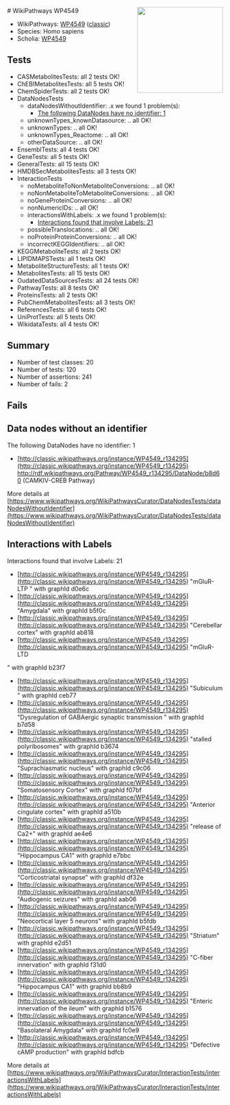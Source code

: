 <img style="float: right; width: 200px" src="https://upload.wikimedia.org/wikipedia/commons/thumb/8/83/Wplogo_with_text_500.png/640px-Wplogo_with_text_500.png" />
# WikiPathways WP4549

* WikiPathways: [WP4549](https://wikipathways.org/pathways/WP4549) ([classic](https://classic.wikipathways.org/instance/WP4549))
* Species: Homo sapiens
* Scholia: [WP4549](https://scholia.toolforge.org/wikipathways/WP4549)
## Tests
* CASMetabolitesTests: all 2 tests OK!
* ChEBIMetabolitesTests: all 5 tests OK!
* ChemSpiderTests: all 2 tests OK!
* DataNodesTests
    * dataNodesWithoutIdentifier: .x we found 1 problem(s):
        * [The following DataNodes have no identifier: 1](#d2d32fa0)
    * unknownTypes_knownDatasource: .. all OK!
    * unknownTypes: .. all OK!
    * unknownTypes_Reactome: .. all OK!
    * otherDataSource: .. all OK!
* EnsemblTests: all 4 tests OK!
* GeneTests: all 5 tests OK!
* GeneralTests: all 15 tests OK!
* HMDBSecMetabolitesTests: all 3 tests OK!
* InteractionTests
    * noMetaboliteToNonMetaboliteConversions: .. all OK!
    * noNonMetaboliteToMetaboliteConversions: .. all OK!
    * noGeneProteinConversions: .. all OK!
    * nonNumericIDs: .. all OK!
    * interactionsWithLabels: .x we found 1 problem(s):
        * [Interactions found that involve Labels: 21](#fe97a8d8)
    * possibleTranslocations: .. all OK!
    * noProteinProteinConversions: .. all OK!
    * incorrectKEGGIdentifiers: .. all OK!
* KEGGMetaboliteTests: all 2 tests OK!
* LIPIDMAPSTests: all 1 tests OK!
* MetaboliteStructureTests: all 1 tests OK!
* MetabolitesTests: all 15 tests OK!
* OudatedDataSourcesTests: all 24 tests OK!
* PathwayTests: all 8 tests OK!
* ProteinsTests: all 2 tests OK!
* PubChemMetabolitesTests: all 3 tests OK!
* ReferencesTests: all 6 tests OK!
* UniProtTests: all 5 tests OK!
* WikidataTests: all 4 tests OK!


## Summary

* Number of test classes: 20
* Number of tests: 120
* Number of assertions: 241
* Number of fails: 2

## Fails

<a name="d2d32fa0" />

## Data nodes without an identifier

The following DataNodes have no identifier: 1

* [http://classic.wikipathways.org/instance/WP4549_r134295](http://classic.wikipathways.org/instance/WP4549_r134295) http://rdf.wikipathways.org/Pathway/WP4549_r134295/DataNode/b8d60 (CAMKIV-CREB Pathway)


More details at [https://www.wikipathways.org/WikiPathwaysCurator/DataNodesTests/dataNodesWithoutIdentifier](https://www.wikipathways.org/WikiPathwaysCurator/DataNodesTests/dataNodesWithoutIdentifier)

<a name="fe97a8d8" />

## Interactions with Labels

Interactions found that involve Labels: 21

* [http://classic.wikipathways.org/instance/WP4549_r134295](http://classic.wikipathways.org/instance/WP4549_r134295) "mGluR-LTP
" with graphId d0e6c
* [http://classic.wikipathways.org/instance/WP4549_r134295](http://classic.wikipathways.org/instance/WP4549_r134295) "Amygdala" with graphId b5f0c
* [http://classic.wikipathways.org/instance/WP4549_r134295](http://classic.wikipathways.org/instance/WP4549_r134295) "Cerebellar cortex" with graphId ab818
* [http://classic.wikipathways.org/instance/WP4549_r134295](http://classic.wikipathways.org/instance/WP4549_r134295) "mGluR-LTD

" with graphId b23f7
* [http://classic.wikipathways.org/instance/WP4549_r134295](http://classic.wikipathways.org/instance/WP4549_r134295) "Subiculum " with graphId ceb77
* [http://classic.wikipathways.org/instance/WP4549_r134295](http://classic.wikipathways.org/instance/WP4549_r134295) "Dysregulation of GABAergic 
synaptic transmission
" with graphId b7d58
* [http://classic.wikipathways.org/instance/WP4549_r134295](http://classic.wikipathways.org/instance/WP4549_r134295) "stalled
 polyribosomes" with graphId b3674
* [http://classic.wikipathways.org/instance/WP4549_r134295](http://classic.wikipathways.org/instance/WP4549_r134295) "Suprachiasmatic 
nucleus" with graphId c9c06
* [http://classic.wikipathways.org/instance/WP4549_r134295](http://classic.wikipathways.org/instance/WP4549_r134295) "Somatosensory
Cortex" with graphId f07bf
* [http://classic.wikipathways.org/instance/WP4549_r134295](http://classic.wikipathways.org/instance/WP4549_r134295) "Anterior cingulate 
cortex" with graphId a510b
* [http://classic.wikipathways.org/instance/WP4549_r134295](http://classic.wikipathways.org/instance/WP4549_r134295) "release of Ca2+" with graphId ae4e6
* [http://classic.wikipathways.org/instance/WP4549_r134295](http://classic.wikipathways.org/instance/WP4549_r134295) "Hippocampus 
CA1" with graphId e7bbc
* [http://classic.wikipathways.org/instance/WP4549_r134295](http://classic.wikipathways.org/instance/WP4549_r134295) "Corticostriatal 
synapse" with graphId df32e
* [http://classic.wikipathways.org/instance/WP4549_r134295](http://classic.wikipathways.org/instance/WP4549_r134295) "Audiogenic seizures" with graphId aab06
* [http://classic.wikipathways.org/instance/WP4549_r134295](http://classic.wikipathways.org/instance/WP4549_r134295) "Neocortical layer
5 neurons" with graphId b5fdb
* [http://classic.wikipathways.org/instance/WP4549_r134295](http://classic.wikipathways.org/instance/WP4549_r134295) "Striatum" with graphId e2d51
* [http://classic.wikipathways.org/instance/WP4549_r134295](http://classic.wikipathways.org/instance/WP4549_r134295) "C-fiber innervation" with graphId f31d0
* [http://classic.wikipathways.org/instance/WP4549_r134295](http://classic.wikipathways.org/instance/WP4549_r134295) "Hippocampus CA1" with graphId bb8b9
* [http://classic.wikipathways.org/instance/WP4549_r134295](http://classic.wikipathways.org/instance/WP4549_r134295) "Enteric innervation 
of the ileum" with graphId b1576
* [http://classic.wikipathways.org/instance/WP4549_r134295](http://classic.wikipathways.org/instance/WP4549_r134295) "Basolateral 
Amygdala" with graphId fc0e9
* [http://classic.wikipathways.org/instance/WP4549_r134295](http://classic.wikipathways.org/instance/WP4549_r134295) "Defective 
cAMP 
production" with graphId bdfcb


More details at [https://www.wikipathways.org/WikiPathwaysCurator/InteractionTests/interactionsWithLabels](https://www.wikipathways.org/WikiPathwaysCurator/InteractionTests/interactionsWithLabels)

